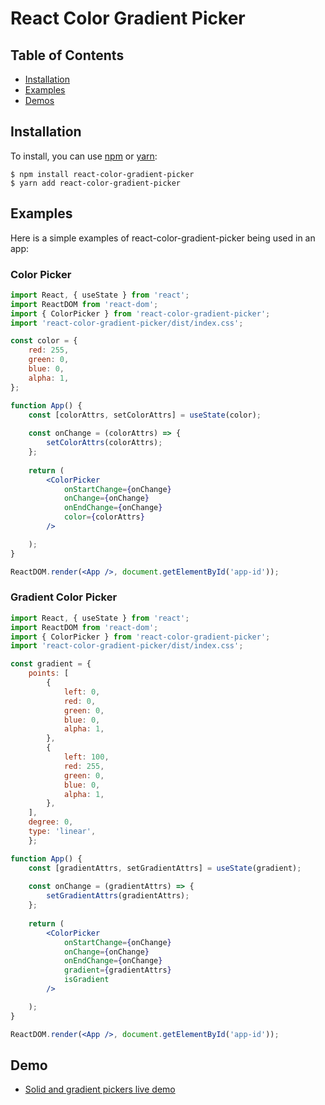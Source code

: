 # React Color Gradient Picker

## Table of Contents

* [Installation](#installation)
* [Examples](#examples)
* [Demos](#demos)

## Installation

To install, you can use [npm](https://npmjs.org/) or [yarn](https://yarnpkg.com):


    $ npm install react-color-gradient-picker
    $ yarn add react-color-gradient-picker

## Examples

Here is a simple examples of react-color-gradient-picker being used in an app:

### Color Picker
```jsx
import React, { useState } from 'react';
import ReactDOM from 'react-dom';
import { ColorPicker } from 'react-color-gradient-picker';
import 'react-color-gradient-picker/dist/index.css';

const color = {
    red: 255,
    green: 0,
    blue: 0,
    alpha: 1,
};

function App() {
    const [colorAttrs, setColorAttrs] = useState(color);
    
    const onChange = (colorAttrs) => {
        setColorAttrs(colorAttrs);
    };
  
    return (
        <ColorPicker
            onStartChange={onChange}
            onChange={onChange}
            onEndChange={onChange}
            color={colorAttrs}
        />

    );
}

ReactDOM.render(<App />, document.getElementById('app-id'));
```

### Gradient Color Picker
```jsx
import React, { useState } from 'react';
import ReactDOM from 'react-dom';
import { ColorPicker } from 'react-color-gradient-picker';
import 'react-color-gradient-picker/dist/index.css';

const gradient = {
    points: [
        {
            left: 0,
            red: 0,
            green: 0,
            blue: 0,
            alpha: 1,
        },
        {
            left: 100,
            red: 255,
            green: 0,
            blue: 0,
            alpha: 1,
        },
    ],
    degree: 0,
    type: 'linear',
    };

function App() {
    const [gradientAttrs, setGradientAttrs] = useState(gradient);
    
    const onChange = (gradientAttrs) => {
        setGradientAttrs(gradientAttrs);
    };
  
    return (
        <ColorPicker
            onStartChange={onChange}
            onChange={onChange}
            onEndChange={onChange}
            gradient={gradientAttrs}
            isGradient
        />

    );
}

ReactDOM.render(<App />, document.getElementById('app-id'));
```
## Demo

* [Solid and gradient pickers live demo](https://arthay.github.io/react-color-gradient-picker/)
